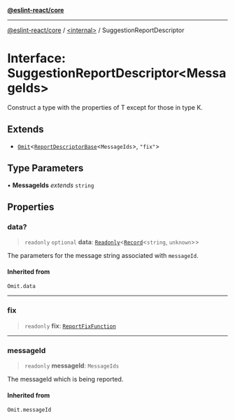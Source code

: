 [**@eslint-react/core**](../../README.md)

***

[@eslint-react/core](../../README.md) / [\<internal\>](../README.md) / SuggestionReportDescriptor

# Interface: SuggestionReportDescriptor\<MessageIds\>

Construct a type with the properties of T except for those in type K.

## Extends

- [`Omit`](../type-aliases/Omit.md)\<[`ReportDescriptorBase`](ReportDescriptorBase.md)\<`MessageIds`\>, `"fix"`\>

## Type Parameters

• **MessageIds** *extends* `string`

## Properties

### data?

> `readonly` `optional` **data**: [`Readonly`](../type-aliases/Readonly.md)\<[`Record`](../type-aliases/Record.md)\<`string`, `unknown`\>\>

The parameters for the message string associated with `messageId`.

#### Inherited from

`Omit.data`

***

### fix

> `readonly` **fix**: [`ReportFixFunction`](../type-aliases/ReportFixFunction.md)

***

### messageId

> `readonly` **messageId**: `MessageIds`

The messageId which is being reported.

#### Inherited from

`Omit.messageId`

